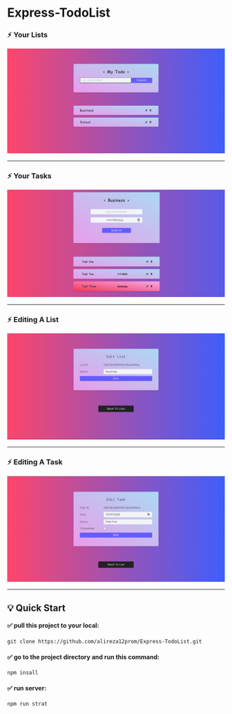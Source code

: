 # Express-TodoList

### :zap: Your Lists
![alt text](https://github.com/alireza12prom/Express-TodoList/blob/main/Screenshot/1.png?raw=true)

<hr>

### :zap: Your Tasks
![alt text](https://github.com/alireza12prom/Express-TodoList/blob/main/Screenshot/2.png?raw=true)

<hr>

### :zap: Editing A List
![alt text](https://github.com/alireza12prom/Express-TodoList/blob/main/Screenshot/4.png?raw=true)

<hr>

### :zap: Editing A Task
![alt text](https://github.com/alireza12prom/Express-TodoList/blob/main/Screenshot/3.png?raw=true)

<hr>

## :bulb: Quick Start

#### :white_check_mark: pull this project to your local: 
```
git clone https://github.com/alireza12prom/Express-TodoList.git
```

#### :white_check_mark: go to the project directory and run this command:
```
npm insall
```

#### :white_check_mark: run server:
```
npm run strat
```

